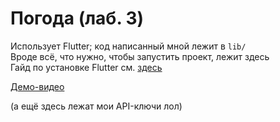 # Погода (лаб. 3)
Использует Flutter; код написанный мной лежит в `lib/`  
Вроде всё, что нужно, чтобы запустить проект, лежит здесь  
Гайд по установке Flutter см. [здесь](https://docs.flutter.dev/development/platform-integration/desktop)

[Демо-видео](./assets/demo.mp4)

(а ещё здесь лежат мои API-ключи лол)
